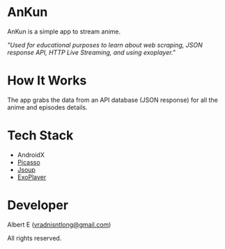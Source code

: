 # AnKun
AnKun is a simple app to stream anime.

*"Used for educational purposes to learn about web scraping, JSON response API, HTTP Live Streaming, and using exoplayer."*

# How It Works
The app grabs the data from an API database (JSON response) for all the anime and episodes details.

# Tech Stack
- AndroidX
- [Picasso](https://square.github.io/picasso/)
- [Jsoup](https://jsoup.org/)
- [ExoPlayer](https://exoplayer.dev/)

# Developer
Albert E (vradnisntlong@gmail.com)

All rights reserved.

